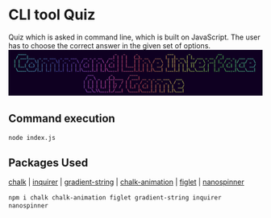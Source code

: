 # CLI tool Quiz
Quiz which is asked in command line, which is built on JavaScript. The user has to choose the correct answer in the given set of options.
![CLI Quiz Game](https://raw.githubusercontent.com/BXtrmFrost/CLI-Tool-Quiz/main/CLI.png)
## Command execution
```
node index.js
```

## Packages Used
[chalk](https://github.com/chalk/chalk) | [inquirer](https://github.com/SBoudrias/Inquirer.js) | [gradient-string](https://github.com/bokub/gradient-string) | [chalk-animation](https://github.com/bokub/chalk-animation) | [figlet](https://github.com/patorjk/figlet.js) | [nanospinner](https://github.com/usmanyunusov/nanospinner)

```
npm i chalk chalk-animation figlet gradient-string inquirer nanospinner
```
